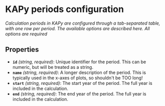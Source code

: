 # KAPy periods configuration

*Calculation periods in KAPy are configured through a tab-separated table, with one row per period. The available options are described here. All options are required*

## Properties

- **`id`** *(string, required)*: Unique identifier for the period. This can be numeric, but will be treated as a string.
- **`name`** *(string, required)*: A longer description of the period. This is typically used in the x-axes of plots, so shouldn't be TOO long!
- **`start`** *(string, required)*: The start year of the period. The full year is included in the calculation.
- **`end`** *(string, required)*: The end year of the period. The full year is included in the calculation.
